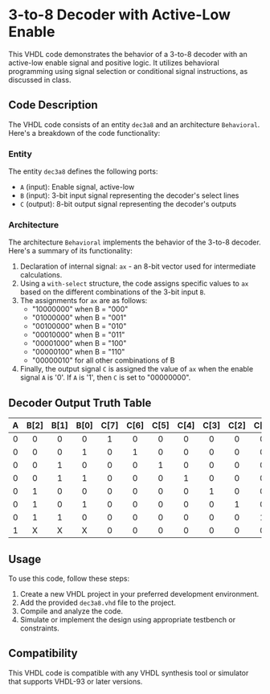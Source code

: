 # 3-to-8 Decoder with Active-Low Enable

This VHDL code demonstrates the behavior of a 3-to-8 decoder with an active-low enable signal and positive logic. It utilizes behavioral programming using signal selection or conditional signal instructions, as discussed in class.

## Code Description

The VHDL code consists of an entity `dec3a8` and an architecture `Behavioral`. Here's a breakdown of the code functionality:

### Entity

The entity `dec3a8` defines the following ports:

- `A` (input): Enable signal, active-low
- `B` (input): 3-bit input signal representing the decoder's select lines
- `C` (output): 8-bit output signal representing the decoder's outputs

### Architecture

The architecture `Behavioral` implements the behavior of the 3-to-8 decoder. Here's a summary of its functionality:

1. Declaration of internal signal: `ax` - an 8-bit vector used for intermediate calculations.
2. Using a `with-select` structure, the code assigns specific values to `ax` based on the different combinations of the 3-bit input `B`.
3. The assignments for `ax` are as follows:
   - "10000000" when B = "000"
   - "01000000" when B = "001"
   - "00100000" when B = "010"
   - "00010000" when B = "011"
   - "00001000" when B = "100"
   - "00000100" when B = "110"
   - "00000010" for all other combinations of B
4. Finally, the output signal `C` is assigned the value of `ax` when the enable signal `A` is '0'. If `A` is '1', then `C` is set to "00000000".

## Decoder Output Truth Table
|  A  |  B[2]  |  B[1]  |  B[0]  |  C[7]  |  C[6]  |  C[5]  |  C[4]  |  C[3]  |  C[2]  |  C[1]  |  C[0]  |
|:---:|:------:|:------:|:------:|:------:|:------:|:------:|:------:|:------:|:------:|:------:|:------:|
|  0  |   0    |   0    |   0    |   1    |   0    |   0    |   0    |   0    |   0    |   0    |   0    |
|  0  |   0    |   0    |   1    |   0    |   1    |   0    |   0    |   0    |   0    |   0    |   0    |
|  0  |   0    |   1    |   0    |   0    |   0    |   1    |   0    |   0    |   0    |   0    |   0    |
|  0  |   0    |   1    |   1    |   0    |   0    |   0    |    1   |   0    |   0    |   0    |   0    |
|  0  |   1    |   0    |   0    |   0    |   0    |   0    |   0    |   1    |   0    |   0    |   0    |
|  0  |   1    |   0    |   1    |   0    |   0    |   0    |   0    |   0    |   1    |   0    |   0    |
|  0  |   1    |   1    |   0    |   0    |   0    |   0    |   0    |   0    |   0    |   1    |   0    |
|  1  |   X    |   X    |   X    |   0    |   0    |   0    |   0    |   0    |   0    |   0    |   0    |

## Usage

To use this code, follow these steps:

1. Create a new VHDL project in your preferred development environment.
2. Add the provided `dec3a8.vhd` file to the project.
3. Compile and analyze the code.
4. Simulate or implement the design using appropriate testbench or constraints.

## Compatibility

This VHDL code is compatible with any VHDL synthesis tool or simulator that supports VHDL-93 or later versions.
